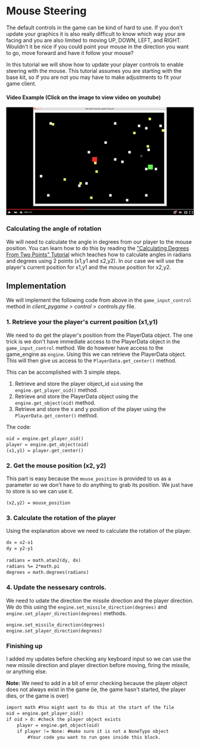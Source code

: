 # Mouse Steering

The default controls in the game can be kind of hard to use. If you don't update your graphics it is also really difficult to know which way your are facing and you are also limited to moving UP, DOWN, LEFT, and RIGHT. Wouldn't it be nice if you could point your mouse in the direction you want to go, move forward and have it follow your mouse?

In this tutorial we will show how to update your player controls to enable steering with the mouse. This tutorial assumes you are starting with the base kit, so if you are not you may have to make adjustments to fit your game client.

#### Video Example (Click on the image to view video on youtube)

[![Mouse Steering Video](../../assets/images/mouse_steering_video.png)](http://www.youtube.com/watch?v=8Z2SukeupgA "Code Camp Rookie Kit - Mouse Steering Example")

### Calculating the angle of rotation

We will need to calculate the angle in degrees from our player to the mouse position. You can learn how to do this by reading the ["Calculating Degrees From Two Points" Tutorial](../other/calculate_degrees.md) which teaches how to calculate angles in radians and degrees using 2 points (x1,y1 and x2,y2). In our case we will use the player's current position for x1,y1 and the mouse position for x2,y2.

## Implementation

We will implement the following code from above in the `game_input_control` method in *client_pygame > control > controls.py* file.

### 1. Retrieve your the player's current position (x1,y1)

We need to do get the player's position from the PlayerData object. The one trick is we don't have immediate access to the PlayerData object in the `game_input_control` method. We do however have access to the game_engine as `engine`. Using this we can retrieve the PlayerData object. This will then give us access to the `PlayerData.get_center()` method.

This can be accomplished with 3 simple steps.

1. Retrieve and store the player object_id `oid` using the `engine.get_player_oid()` method.
2. Retrieve and store the PlayerData object using the `engine.get_object(oid)` method.
3. Retrieve and store the x and y position of the player using the `PlayerData.get_center()` method.

The code:

	oid = engine.get_player_oid()
	player = engine.get_object(oid)
	(x1,y1) = player.get_center()


### 2. Get the mouse position (x2, y2)

This part is easy because the `mouse_position` is provided to us as a parameter so we don't have to do anything to grab its position. We just have to store is so we can use it.

	(x2,y2) = mouse_position

### 3. Calculate the rotation of the player

Using the explanation above we need to calculate the rotation of the player.
	
	dx = x2-x1
	dy = y2-y1

	radians = math.atan2(dy, dx)
	radians %= 2*math.pi
	degrees = math.degrees(radians)

### 4. Update the nessesary controls.

We need to udate the direction the missile direction and the player direction. We do this using the `engine.set_missile_direction(degrees)` and `engine.set_player_direction(degrees)` methods.

	engine.set_missile_direction(degrees)
	engine.set_player_direction(degrees)

### Finishing up

I added my updates before checking any keyboard input so we can use the new missile direction and player direction before moving, firing the missile, or anything else.

**Note:** We need to add in a bit of error checking because the player object does not always exist in the game (ie, the game hasn't started, the player dies, or the game is over)

	import math #You might want to do this at the start of the file
	oid = engine.get_player_oid()
	if oid > 0: #check the player object exists
		player = engine.get_object(oid)
		if player != None: #make sure it is not a NoneType object
			#Your code you want to run goes inside this block.
